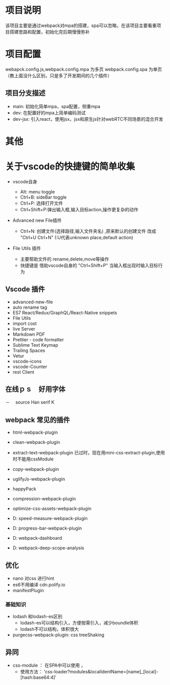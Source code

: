 # 项目说明

该项目主要是通过webpack对mpa的搭建，spa可以忽略，在该项目主要看重项目搭建思路和配置，初始化完后期慢慢弥补

# 项目配置
webapck.config.js,webpack.config.mpa 为多页
webpack.config.spa 为单页 （教上面没什么区别，只是多了开发期间的几个插件）

## 项目分支描述
- main: 初始化简单mpa，spa配置，侧重mpa
- dev: 在配置好的mpa上简单编码测试
- dev-jsx: 引入react，使用jsx，jsx和原生js针对webRTC不同场景的混合开发


# 其他
# 关于vscode的快捷键的简单收集

- vscode自身
  + Alt: menu toggle
  + Ctrl+B: sideBar toggle
  + Ctrl+P: 选择打开文件
  + Ctrl+Shift+P:弹出输入框,输入目标action,操作更复杂的动作
  
- Advanced new File插件
  + Ctrl+N: 创建文件(选择路径,输入文件夹名)  ,原来默认的创建文件 改成 "Ctrl+U Ctrl+N" (:U代表unknown place,default action)

- File Utils 插件
  + 主要帮助文件的 rename,delete,move等操作
  + 快捷键是 借助vscode自身的 "Ctrl+Shift+P" 当输入框出现时输入目标行为


## Vscode 插件
- advanced-new-file
- auto rename tag
- ES7 React/Redux/GraphQL/React-Native snippets
- File Utils
- import cost
- live Server
- Markdown PDF
- Prettier - code formatter
- Sublime Text Keymap
- Trailing Spaces
- Vetur
- vscode-icons
- vscode-Counter
- rest Client



## 在线ｐｓ　好用字体
－　 source Han serif K

## webpack 常见的插件

- html-webpack-plugin
- clean-webpack-plugin
- extract-text-webpack-plugin 已过时，现在用mini-css-extract-plugin,使用时不能用cssModule
- copy-webpack-plugin

- uglifyJs-webpack-plugin
- happyPack
- compression-webpack-plugin
- optimize-css-assets-webpack-plugin

- D: speed-measure-webpack-plugin
- D: progress-bar-webpack-plugin
- D: webpack-dashboard
- D: webpack-deep-scope-analysis  

## 优化
- nano 对css 进行hint
- es6不用编译  cdn.polify.io
- manifestPlugin




### 基础知识
- lodash 和lodash-es区别
  + lodash-es可以结构引入，方便按需引入，减少boundle体积
  + lodash不可以结构，体积很大
- purgecss-webpack-plugin: css treeShaking


## 异同
- css-module  ： 在SPA中可以使用 ，
  + 使用方法： ‘css-loader?modules&localIdentName=[name]_[local]-[hash:base64:4]’
